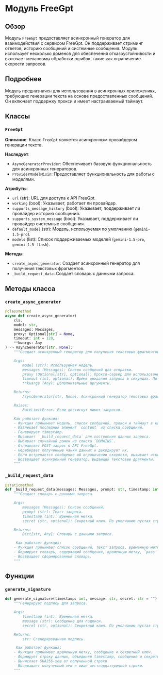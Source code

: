 # Модуль FreeGpt

## Обзор

Модуль `FreeGpt` предоставляет асинхронный генератор для взаимодействия с сервисом FreeGpt. Он поддерживает стриминг ответов, историю сообщений и системные сообщения. Модуль использует несколько доменов для обеспечения отказоустойчивости и включает механизмы обработки ошибок, такие как ограничение скорости запросов.

## Подробнее

Модуль предназначен для использования в асинхронных приложениях, требующих генерации текста на основе предоставленных сообщений. Он включает поддержку прокси и имеет настраиваемый таймаут.

## Классы

### `FreeGpt`

**Описание**: Класс `FreeGpt` является асинхронным провайдером генерации текста.

**Наследует**:
- `AsyncGeneratorProvider`: Обеспечивает базовую функциональность для асинхронных генераторов.
- `ProviderModelMixin`: Предоставляет функциональность для работы с моделями.

**Атрибуты**:
- `url` (str): URL для доступа к API FreeGpt.
- `working` (bool): Указывает, работает ли провайдер.
- `supports_message_history` (bool): Указывает, поддерживает ли провайдер историю сообщений.
- `supports_system_message` (bool): Указывает, поддерживает ли провайдер системные сообщения.
- `default_model` (str): Модель, используемая по умолчанию (`gemini-1.5-pro`).
- `models` (list): Список поддерживаемых моделей (`gemini-1.5-pro`, `gemini-1.5-flash`).

**Методы**:
- `create_async_generator`: Создает асинхронный генератор для получения текстовых фрагментов.
- `_build_request_data`: Создает словарь с данными запроса.

## Методы класса

### `create_async_generator`

```python
@classmethod
async def create_async_generator(
    cls,
    model: str,
    messages: Messages,
    proxy: Optional[str] = None,
    timeout: int = 120,
    **kwargs: Any
) -> AsyncGenerator[str, None]:
    """Создает асинхронный генератор для получения текстовых фрагментов.

    Args:
        model (str): Используемая модель.
        messages (Messages): Список сообщений для отправки.
        proxy (Optional[str], optional): Прокси-сервер для использования. По умолчанию `None`.
        timeout (int, optional): Время ожидания запроса в секундах. По умолчанию 120.
        **kwargs (Any): Дополнительные аргументы.

    Returns:
        AsyncGenerator[str, None]: Асинхронный генератор текстовых фрагментов.

    Raises:
        RateLimitError: Если достигнут лимит запросов.

    Как работает функция:
    - Функция принимает модель, список сообщений, прокси и таймаут в качестве аргументов.
    - Извлекает последний элемент `content` из списка сообщений.
    - Генерирует timestamp.
    - Вызывает `_build_request_data` для построения данных запроса.
    - Выбирает случайный домен из списка `DOMAINS`.
    - Отправляет POST-запрос к API FreeGpt.
    - Перебирает полученные чанки данных и декодирует их.
    - Если встречается сообщение об ограничении скорости, вызывает исключение `RateLimitError`.
    - Возвращает асинхронный генератор, выдающий текстовые фрагменты.
    """
```

### `_build_request_data`

```python
@staticmethod
def _build_request_data(messages: Messages, prompt: str, timestamp: int, secret: str = "") -> Dict[str, Any]:
    """Создает словарь с данными запроса.

    Args:
        messages (Messages): Список сообщений.
        prompt (str): Текст запроса.
        timestamp (int): Временная метка.
        secret (str, optional): Секретный ключ. По умолчанию пустая строка.

    Returns:
        Dict[str, Any]: Словарь с данными запроса.

     Как работает функция:
    - Функция принимает список сообщений, текст запроса, временную метку и секретный ключ.
    - Формирует словарь, содержащий сообщения, временную метку, `pass` равный `None`, и сгенерированную подпись.
    - Возвращает сформированный словарь.
    """
```

## Функции

### `generate_signature`

```python
def generate_signature(timestamp: int, message: str, secret: str = "") -> str:
    """Генерирует подпись для запроса.

    Args:
        timestamp (int): Временная метка.
        message (str): Сообщение для подписи.
        secret (str, optional): Секретный ключ. По умолчанию пустая строка.

    Returns:
        str: Сгенерированная подпись.

     Как работает функция:
    - Функция принимает временную метку, сообщение и секретный ключ.
    - Формирует строку данных, объединяя timestamp, сообщение и секретный ключ через двоеточие.
    - Вычисляет SHA256-хеш от полученной строки.
    - Возвращает полученный хеш в виде шестнадцатеричной строки.
    """